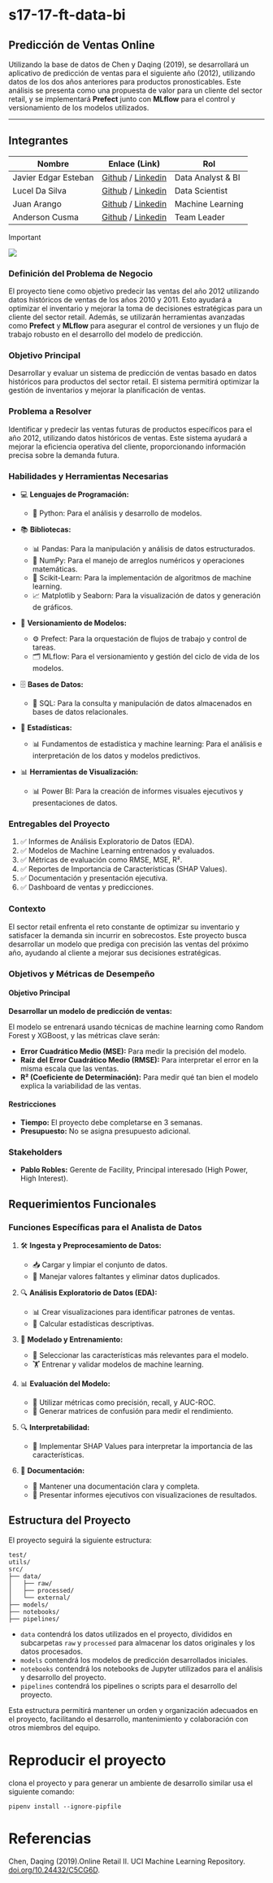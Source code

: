 # s17-17-ft-data-bi

## Predicción de Ventas Online

Utilizando la base de datos de Chen y Daqing (2019), se desarrollará un aplicativo de predicción de ventas para el siguiente año (2012), utilizando datos de los dos años anteriores para productos pronosticables. Este análisis se presenta como una propuesta de valor para un cliente del sector retail, y se implementará **Prefect** junto con **MLflow** para el control y versionamiento de los modelos utilizados.

----------------------------------------------------------------------------------------

## Integrantes 

| Nombre                    | Enlace (Link)                    | Rol                 |
|------------               |----------------------------------|---------------------|
| Javier Edgar Esteban      | [Github](https://github.com/JavierEdgarEsteban77) / [Linkedin](https://www.linkedin.com/in/jesteban77/)      | Data Analyst & BI   |
| Lucel Da Silva            | [Github](https://github.com/luceldasilva) / [Linkedin](https://www.linkedin.com/in/luceldasilva/)      | Data Scientist              |
| Juan Arango               | [Github](https://github.com/Vagarh) / [Linkedin](https://www.linkedin.com/in/juan-felipe-c-8a010b121/)      | Machine Learning       |
| Anderson Cusma            | [Github](https://github.com/anderson2093) / [Linkedin](https://www.linkedin.com/in/anderson-cusma-vasquez/)      | Team Leader         |

> [!IMPORTANT]
> 
> [![](https://img.shields.io/badge/build-presentación_en_power_bi-brightgreen?style=for-the-badge&label=enlace%20a&color=%23efa94a)](https://app.powerbi.com/view?r=eyJrIjoiMmUzODUzYTQtMmUzMC00YWZlLTkwMjktZmE4OGY1NmMwYWIzIiwidCI6IjNiNjUzZDBiLWIzYjgtNGE0Yy05YzJlLTVkNDAzNjNkNWI0MSIsImMiOjR9)
>

### Definición del Problema de Negocio

El proyecto tiene como objetivo predecir las ventas del año 2012 utilizando datos históricos de ventas de los años 2010 y 2011. Esto ayudará a optimizar el inventario y mejorar la toma de decisiones estratégicas para un cliente del sector retail. Además, se utilizarán herramientas avanzadas como **Prefect** y **MLflow** para asegurar el control de versiones y un flujo de trabajo robusto en el desarrollo del modelo de predicción.

### Objetivo Principal
Desarrollar y evaluar un sistema de predicción de ventas basado en datos históricos para productos del sector retail. El sistema permitirá optimizar la gestión de inventarios y mejorar la planificación de ventas.

### Problema a Resolver
Identificar y predecir las ventas futuras de productos específicos para el año 2012, utilizando datos históricos de ventas. Este sistema ayudará a mejorar la eficiencia operativa del cliente, proporcionando información precisa sobre la demanda futura.

### Habilidades y Herramientas Necesarias
- 💻 **Lenguajes de Programación:**
  - 🐍 Python: Para el análisis y desarrollo de modelos.
  
- 📚 **Bibliotecas:**
  - 📊 Pandas: Para la manipulación y análisis de datos estructurados.
  - 🔢 NumPy: Para el manejo de arreglos numéricos y operaciones matemáticas.
  - 🤖 Scikit-Learn: Para la implementación de algoritmos de machine learning.
  - 📈 Matplotlib y Seaborn: Para la visualización de datos y generación de gráficos.

- 🔄 **Versionamiento de Modelos:**
  - ⚙️ Prefect: Para la orquestación de flujos de trabajo y control de tareas.
  - 🗂️ MLflow: Para el versionamiento y gestión del ciclo de vida de los modelos.

- 🗄️ **Bases de Datos:**
  - 📝 SQL: Para la consulta y manipulación de datos almacenados en bases de datos relacionales.

- 📐 **Estadísticas:**
  - 📊 Fundamentos de estadística y machine learning: Para el análisis e interpretación de los datos y modelos predictivos.

- 📊 **Herramientas de Visualización:**
  - 📊 Power BI: Para la creación de informes visuales ejecutivos y presentaciones de datos.


### Entregables del Proyecto
1. ✅ Informes de Análisis Exploratorio de Datos (EDA).
2. ✅ Modelos de Machine Learning entrenados y evaluados.
3. ✅ Métricas de evaluación como RMSE, MSE, R².
4. ✅ Reportes de Importancia de Características (SHAP Values).
5. ✅ Documentación y presentación ejecutiva.
6. ✅ Dashboard de ventas y predicciones.

### Contexto

El sector retail enfrenta el reto constante de optimizar su inventario y satisfacer la demanda sin incurrir en sobrecostos. Este proyecto busca desarrollar un modelo que prediga con precisión las ventas del próximo año, ayudando al cliente a mejorar sus decisiones estratégicas.

### Objetivos y Métricas de Desempeño

#### Objetivo Principal
**Desarrollar un modelo de predicción de ventas:**

El modelo se entrenará usando técnicas de machine learning como Random Forest y XGBoost, y las métricas clave serán:
- **Error Cuadrático Medio (MSE):** Para medir la precisión del modelo.
- **Raíz del Error Cuadrático Medio (RMSE):** Para interpretar el error en la misma escala que las ventas.
- **R² (Coeficiente de Determinación):** Para medir qué tan bien el modelo explica la variabilidad de las ventas.

#### Restricciones

- **Tiempo:** El proyecto debe completarse en 3 semanas.
- **Presupuesto:** No se asigna presupuesto adicional.

### Stakeholders
- **Pablo Robles:** Gerente de Facility, Principal interesado (High Power, High Interest).

## Requerimientos Funcionales

### Funciones Específicas para el Analista de Datos
1. 🛠️ **Ingesta y Preprocesamiento de Datos:**
   - 📥 Cargar y limpiar el conjunto de datos.
   - 🧹 Manejar valores faltantes y eliminar datos duplicados.

2. 🔍 **Análisis Exploratorio de Datos (EDA):**
   - 📊 Crear visualizaciones para identificar patrones de ventas.
   - 🧮 Calcular estadísticas descriptivas.

3. 🤖 **Modelado y Entrenamiento:**
   - 🎯 Seleccionar las características más relevantes para el modelo.
   - 🏋️ Entrenar y validar modelos de machine learning.

4. 📊 **Evaluación del Modelo:**
   - 📏 Utilizar métricas como precisión, recall, y AUC-ROC.
   - 🔄 Generar matrices de confusión para medir el rendimiento.

5. 🔍 **Interpretabilidad:**
   - 🧠 Implementar SHAP Values para interpretar la importancia de las características.

6. 📄 **Documentación:**
   - 📝 Mantener una documentación clara y completa.
   - 💼 Presentar informes ejecutivos con visualizaciones de resultados.


## Estructura del Proyecto

El proyecto seguirá la siguiente estructura:

```
test/
utils/
src/
├── data/
│   ├── raw/
│   ├── processed/
│   └── external/
├── models/
├── notebooks/
├── pipelines/
```
- `data` contendrá los datos utilizados en el proyecto, divididos en subcarpetas `raw` y `processed` para almacenar los datos originales y los datos procesados.
- `models` contendrá los modelos de predicción desarrollados iniciales.
- `notebooks` contendrá los notebooks de Jupyter utilizados para el análisis y desarrollo del proyecto.
- `pipelines` contendrá los pipelines o scripts para el desarrollo del proyecto.

Esta estructura permitirá mantener un orden y organización adecuados en el proyecto, facilitando el desarrollo, mantenimiento y colaboración con otros miembros del equipo.

# Reproducir el proyecto
clona el proyecto y para generar un ambiente de desarrollo similar usa el siguiente comando:
```batch
pipenv install --ignore-pipfile
```

# Referencias
Chen, Daqing (2019).Online Retail II. UCI Machine Learning Repository. [doi.org/10.24432/C5CG6D](https://doi.org/10.24432/C5CG6D).

